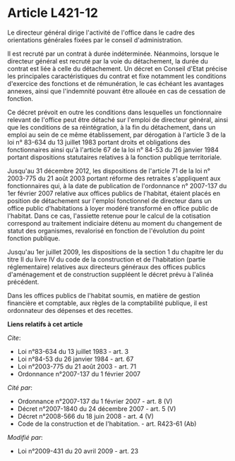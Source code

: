 # Article L421-12

Le directeur général dirige l'activité de l'office dans le cadre des orientations générales fixées par le conseil
d'administration. 

Il est recruté par un contrat à durée indéterminée. Néanmoins, lorsque le directeur général est recruté par la voie du
détachement, la durée du contrat est liée à celle du détachement. Un décret en Conseil d'Etat précise les principales
caractéristiques du contrat et fixe notamment les conditions d'exercice des fonctions et de rémunération, le cas échéant les
avantages annexes, ainsi que l'indemnité pouvant être allouée en cas de cessation de fonction. 

Ce décret prévoit en outre les conditions dans lesquelles un fonctionnaire relevant de l'office peut être détaché sur
l'emploi de directeur général, ainsi que les conditions de sa réintégration, à la fin du détachement, dans un emploi au sein
de ce même établissement, par dérogation à l'article 3 de la loi n° 83-634 du 13 juillet 1983 portant droits et obligations
des fonctionnaires ainsi qu'à l'article 67 de la loi n° 84-53 du 26 janvier 1984 portant dispositions statutaires relatives à
la fonction publique territoriale. 

Jusqu'au 31 décembre 2012, les dispositions de l'article 71 de la loi n° 2003-775 du 21 août 2003 portant réforme des
retraites s'appliquent aux fonctionnaires qui, à la date de publication de l'ordonnance n° 2007-137 du 1er février 2007
relative aux offices publics de l'habitat, étaient placés en position de détachement sur l'emploi fonctionnel de directeur
dans un office public d'habitations à loyer modéré transformé en office public de l'habitat. Dans ce cas, l'assiette retenue
pour le calcul de la cotisation correspond au traitement indiciaire détenu au moment du changement de statut des organismes,
revalorisé en fonction de l'évolution du point fonction publique. 

Jusqu'au 1er juillet 2009, les dispositions de la section 1 du chapitre Ier du titre II du livre IV du code de la
construction et de l'habitation (partie réglementaire) relatives aux directeurs généraux des offices publics d'aménagement et
de construction suppléent le décret prévu à l'alinéa précédent. 

Dans les offices publics de l'habitat soumis, en matière de gestion financière et comptable, aux règles de la comptabilité
publique, il est ordonnateur des dépenses et des recettes.

**Liens relatifs à cet article**

_Cite_:

  - Loi n°83-634 du 13 juillet 1983 - art. 3
  - Loi n°84-53 du 26 janvier 1984 - art. 67
  - Loi n°2003-775 du 21 août 2003 - art. 71
  - Ordonnance n°2007-137 du 1 février 2007

_Cité par_:

  - Ordonnance n°2007-137 du 1 février 2007 - art. 8 (V)
  - Décret n°2007-1840 du 24 décembre 2007 - art. 5 (V)
  - Décret n°2008-566 du 18 juin 2008 - art. 4 (V)
  - Code de la construction et de l'habitation. - art. R423-61 (Ab)

_Modifié par_:

  - Loi n°2009-431 du 20 avril 2009 - art. 23
